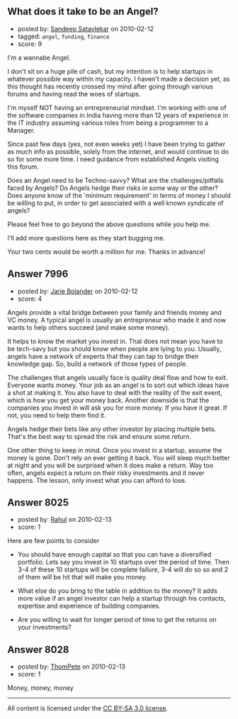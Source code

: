 ## What does it take to be an Angel?

- posted by: [Sandeep Satavlekar](https://stackexchange.com/users/-1/2461-sandeep-satavlekar) on 2010-02-12
- tagged: `angel`, `funding`, `finance`
- score: 9

I'm a wannabe Angel.

I don't sit on a huge pile of cash, but my intention is to help startups in whatever possible way within my capacity. I haven't made a decision yet, as this thought has recently crossed my mind after going through various forums and having read the woes of startups.

I'm myself NOT having an entrepreneurial mindset. I'm working with one of the software companies in India having more than 12 years of experience in the IT industry assuming various roles from being a programmer to a Manager.

Since past few days (yes, not even weeks yet) I have been trying to gather as much info as possible, solely from the internet, and would continue to do so for some more time. I  need guidance from established Angels visiting this forum.

Does an Angel need to be Techno-savvy?
What are the challenges/pitfalls faced by Angels?
Do Angels hedge their risks in some way or the other?
Does anyone know of the 'minimum requirement' in terms of money I  should be willing to put, in order to get associated with a well known syndicate of angels?

Please feel free to go beyond the above questions while you help me.

I'll add more questions here as they start bugging me.

Your two cents would be worth a million for me. Thanks in advance!



## Answer 7996

- posted by: [Jarie Bolander](https://stackexchange.com/users/-1/585-jarie-bolander) on 2010-02-12
- score: 4

Angels provide a vital bridge between your family and friends money and VC money. A typical angel is usually an entrepreneur who made it and now wants to help others succeed (and make some money).

It helps to know the market you invest in. That does not mean you have to be tech-savy but you should know when people are lying to you. Usually, angels have a network of experts that they can tap to bridge their knowledge gap. So, build a network of those types of people.

The challenges that angels usually face is quality deal flow and how to exit. Everyone wants money. Your job as an angel is to sort out which ideas have a shot at making it. You also have to deal with the reality of the exit event, which is how you get your money back. Another downside is that the companies you invest in will ask you for more money. If you have it great. If not, you need to help them find it.

Angels hedge their bets like any other investor by placing multiple bets. That's the best way to spread the risk and ensure some return.

One other thing to keep in mind. Once you invest in a startup, assume the money is gone. Don't rely on ever getting it back. You will sleep much better at night and you will be surprised when it does make a return. Way too often, angels expect a return on their risky investments and it never happens. The lesson, only invest what you can afford to lose.


## Answer 8025

- posted by: [Rahul](https://stackexchange.com/users/-1/2109-rahul) on 2010-02-13
- score: 1

Here are few points to consider

* You should have enough capital so that you can have a diversified portfolio. Lets say you invest in 10 startups over the period of time. Then 3-4 of these 10 startups will be complete failure, 3-4 will do so so and 2 of them will be hit that will make you money.   

* What else do you bring to the table in addition to the money? It adds more value if an angel investor can help a startup through his contacts, expertise and experience of building companies.

* Are you willing to wait for longer period of time to get the returns on your investments?



## Answer 8028

- posted by: [ThomPete](https://stackexchange.com/users/-1/1186-thompete) on 2010-02-13
- score: 1

Money, money, money



---

All content is licensed under the [CC BY-SA 3.0 license](https://creativecommons.org/licenses/by-sa/3.0/).
